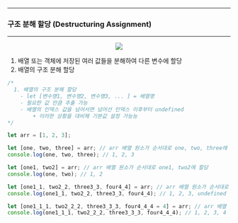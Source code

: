 -----
### 구조 분해 할당 (Destructuring Assignment)
-----
<div align="center">
<img src="https://github.com/user-attachments/assets/7635af84-9562-4c9d-b702-1b0300767ab9">
</div>

1. 배열 또는 객체에 저장된 여러 값들을 분해하여 다른 변수에 할당
2. 배열의 구조 분해 할당
```js
/*
  1. 배열의 구조 분해 할당
    - let [변수명1, 변수명2, 변수명3, ... ] = 배열명 
    - 필요한 값 만큼 추출 가능
    - 배열의 인덱스 값을 넘어서면 넘어선 인덱스 이후부터 undefined 
        + 이러한 상황을 대비해 기본값 설정 가능능
*/

let arr = [1, 2, 3];

let [one, two, three] = arr; // arr 배열 원소가 순서대로 one, two, three에 할당
console.log(one, two, three); // 1, 2, 3

let [one1, two2] = arr; // arr 배열 원소가 순서대로 one1, two2에 할당
console.log(one, two); // 1, 2

let [one1_1, two2_2, three3_3, four4_4] = arr; // arr 배열 원소가 순서대로 one1_1, two2_2, three3_3, four4_4에 할당
console.log(one1_1, two2_2, three3_3, four4_4); // 1, 2, 3, undefined

let [one1_1_1, two2_2_2, three3_3_3, four4_4_4 = 4] = arr; // arr 배열 원소가 순서대로 one1_1_1, two2_2_2, three3_3_3, four4_4_4에 할당
console.log(one1_1_1, two2_2_2, three3_3_3, four4_4_4); // 1, 2, 3, 4
```
